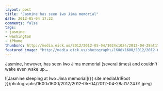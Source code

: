 ```yaml
---
layout: post
title: "Jasmine has seen Iwo Jima memorial"
date: 2012-05-04 17:22
comments: false
tags: 
- jasmine
- washington
- iPhone
thumbsrc: http://media.eick.us/2012/2012-05-04/1024x1024/2012-04-28at17.24.01.jpeg
featured_image: "http://media.eick.us/photographs/1600x1600/2012/2012-05-04/2012-04-28at17.24.01.jpeg"
---
```

Jasmine, however, has seen Iwo Jima memorial (several times) and couldn't wake even wake up...



![Jasmine sleeping at Iwo Jima memorial]({{ site.mediaUrlRoot }}/photographs/1600x1600/2012/2012-05-04/2012-04-28at17.24.01.jpeg)

